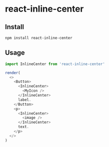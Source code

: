 # react-inline-center

## Install

```
npm install react-inline-center
```

## Usage

```js
import InlineCenter from 'react-inline-center'

render(
  <>
    <Button>
      <InlineCenter>
        <MyIcon />
      </InlineCenter>
      label.
    </Button>
    <p>
      <InlineCenter>
        <image />
      </InlineCenter>
      text.
    </p>
  </>
)
```
